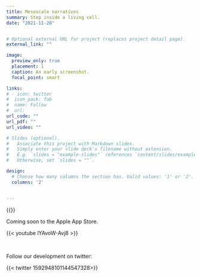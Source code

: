 ```yaml
---
title: Mesoscale narratives
summary: Step inside a living cell.
date: "2021-11-20"


# Optional external URL for project (replaces project detail page).
external_link: ""

image:
  preview_only: true
  placement: 1
  caption: An early screenshot.
  focal_point: smart

links:
# - icon: twitter
#  icon_pack: fab
#  name: Follow
#  url: 
url_code: ""
url_pdf: ""
url_video: ""

# Slides (optional).
#   Associate this project with Markdown slides.
#   Simply enter your slide deck's filename without extension.
#   E.g. `slides = "example-slides"` references `content/slides/example-slides.md`.
#   Otherwise, set `slides = ""`.

design:
  # Choose how many columns the section has. Valid values: '1' or '2'.
  columns: '2'


---
```


{{<autovideo src="teaser.mp4">}}

Coming soon to the Apple App Store.

{{< youtube lYAvoW-Avj8 >}}

 <br />

Follow our development on twitter:

{{< twitter 1592948101144547328>}}


 <!--  background:
    video:
      path: teaser.mp4
    image_darken: 0.6
    #  Options are `cover` (default), `contain`, or `actual` size.
    image_size: cover
    # Options include `left`, `center` (default), or `right`.
    image_position: center
    # Use a fun parallax-like fixed background effect on desktop? true/false
    image_parallax: true
    # Text color (true=light, false=dark, or remove for the dynamic theme color).
    text_color_light: true -->
